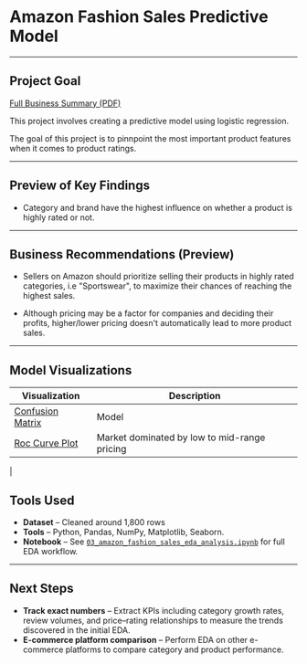 # Amazon Fashion Sales Predictive Model
---

## Project Goal
[Full Business Summary (PDF)](04_amazon_predictive_model_business_summary.pdf)

This project involves creating a predictive model using logistic regression.

The goal of this project is to pinnpoint the most important product features when it comes to product ratings.

---

## Preview of Key Findings 

- Category and brand have the highest influence on whether a product is highly rated or not.
--- 

## Business Recommendations (Preview)

- Sellers on Amazon should prioritize selling their products in highly rated categories, i.e "Sportswear", to maximize their chances of reaching the highest sales.
  
- Although pricing may be a factor for companies and deciding their profits, higher/lower pricing doesn't automatically lead to more product sales.

---

## Model Visualizations

| Visualization | Description |
|-----------------------|-------------|
| [Confusion Matrix](images/correlation_heatmap_price_rating.png) | Model |
| [Roc Curve Plot](images/price_distribution.png) | Market dominated by low to mid-range pricing |
|

## Tools Used
- **Dataset** – Cleaned around 1,800 rows
- **Tools** – Python, Pandas, NumPy, Matplotlib, Seaborn.  
- **Notebook** – See [`03_amazon_fashion_sales_eda_analysis.ipynb`](03_amazon_fashion_eda.ipynb) for full EDA workflow.

---

## Next Steps
- **Track exact numbers** – Extract KPIs including category growth rates, review volumes, and price–rating relationships to measure the trends discovered in the initial EDA.  
- **E-commerce platform comparison** – Perform EDA on other e-commerce platforms to compare category and product performance.
